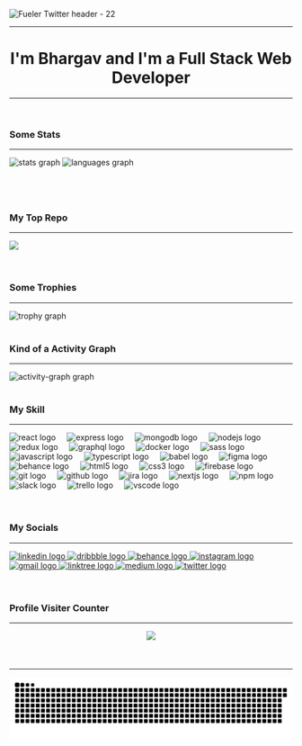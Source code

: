 ![Fueler Twitter header - 22](https://github.com/user-attachments/assets/8c3f0ec8-b8f0-4535-81b9-9ec2021d0cfa)

---

<h1 align="center">I'm Bhargav and I'm a Full Stack Web Developer</h1>

--- 

<br/>
<div align="left"> <h3> Some Stats </h3> </div>

---

<div align="left">
  <img src="https://github-readme-stats.vercel.app/api?username=bhargavtibadiya&hide_title=false&hide_rank=false&show_icons=true&include_all_commits=true&count_private=true&disable_animations=false&theme=dracula&locale=en&hide_border=false&order=1" height="150" alt="stats graph"  />
<!--   api not working so commenting for now -->
<!--   <img src="https://streak-stats.demolab.com?user=bhargavtibadiya&locale=en&mode=daily&theme=dracula&hide_border=false&border_radius=5&order=3" height="150" alt="streak graph"  /> -->
  <img src="https://github-readme-stats.vercel.app/api/top-langs?username=bhargavtibadiya&locale=en&hide_title=false&layout=compact&card_width=350&langs_count=5&theme=dracula&hide_border=false&order=2" height="150" alt="languages graph"  />
</div>

###
  
<br/>
<br/>

<div align="left"> <h3> My Top Repo </h3> </div>

---

![](https://github-contributor-stats.vercel.app/api?username=bhargavtibadiya&limit=5&theme=dracula&combine_all_yearly_contributions=true)

<br/>

  <div align="left"> <h3> Some Trophies </h3> </div>

---

  <img src="https://github-profile-trophy.vercel.app?username=bhargavtibadiya&theme=dracula&column=-1&row=1&margin-w=8&margin-h=8&no-bg=false&no-frame=false&order=4" height="150" alt="trophy graph"  />

<br/>
<br/>

  <div align="left"> <h3> Kind of a Activity Graph </h3> </div>

---

  <img src="https://github-readme-activity-graph.vercel.app/graph?username=bhargavtibadiya&radius=16&theme=react&area=true&order=5" height="300" alt="activity-graph graph"  />
</div>

<br clear="both">
<br/>

<div align="left"> <h3> My Skill </h3> </div>

---

<div align="left">
  <img src="https://cdn.jsdelivr.net/gh/devicons/devicon/icons/react/react-original.svg" height="40" alt="react logo" style="height:40px;" />
  <img width="12" style="width:12px;" />
  <img src="https://cdn.jsdelivr.net/gh/devicons/devicon/icons/express/express-original.svg" height="40" alt="express logo" style="height:40px;"  />
  <img width="12" style="width:12px;" />
  <img src="https://cdn.jsdelivr.net/gh/devicons/devicon/icons/mongodb/mongodb-original.svg" height="40" alt="mongodb logo" style="height:40px;"  />
  <img width="12" style="width:12px;" />
  <img src="https://cdn.jsdelivr.net/gh/devicons/devicon/icons/nodejs/nodejs-original.svg" height="40" alt="nodejs logo" style="height:40px;"  />
  <img width="12" style="width:12px;" />
  <img src="https://cdn.jsdelivr.net/gh/devicons/devicon/icons/redux/redux-original.svg" height="40" alt="redux logo" style="height:40px;"  />
  <img width="12" style="width:12px;" />
  <img src="https://cdn.jsdelivr.net/gh/devicons/devicon/icons/graphql/graphql-plain.svg" height="40" alt="graphql logo" style="height:40px;"  />
  <img width="12" style="width:12px;" />
  <img src="https://cdn.jsdelivr.net/gh/devicons/devicon/icons/docker/docker-original.svg" height="40" alt="docker logo" style="height:40px;"  />
  <img width="12" style="width:12px;" />
  <img src="https://cdn.jsdelivr.net/gh/devicons/devicon/icons/sass/sass-original.svg" height="40" alt="sass logo" style="height:40px;"  />
  <img width="12" style="width:12px;" />
  <img src="https://cdn.jsdelivr.net/gh/devicons/devicon/icons/javascript/javascript-original.svg" height="40" alt="javascript logo" style="height:40px;"  />
  <img width="12" style="width:12px;" />
  <img src="https://cdn.jsdelivr.net/gh/devicons/devicon/icons/typescript/typescript-original.svg" height="40" alt="typescript logo" style="height:40px;"  />
  <img width="12" style="width:12px;" />
  <img src="https://cdn.jsdelivr.net/gh/devicons/devicon/icons/babel/babel-original.svg" height="40" alt="babel logo" style="height:40px;"  />
  <img width="12" style="width:12px;" />
  <img src="https://cdn.jsdelivr.net/gh/devicons/devicon/icons/figma/figma-original.svg" height="40" alt="figma logo" style="height:40px;"  />
  <img width="12" style="width:12px;" />
  <img src="https://cdn.jsdelivr.net/gh/devicons/devicon/icons/behance/behance-original.svg" height="40" alt="behance logo" style="height:40px;"  />
  <img width="12" style="width:12px;" />
  <img src="https://cdn.jsdelivr.net/gh/devicons/devicon/icons/html5/html5-original.svg" height="40" alt="html5 logo" style="height:40px;" />
  <img width="12" style="width:12px;" />
  <img src="https://cdn.jsdelivr.net/gh/devicons/devicon/icons/css3/css3-original.svg" height="40" alt="css3 logo" style="height:40px;" />
  <img width="12" style="width:12px;" />
  <img src="https://cdn.jsdelivr.net/gh/devicons/devicon/icons/firebase/firebase-plain.svg" height="40" alt="firebase logo" style="height:40px;" />
  <img width="12" style="width:12px;" />
  <img src="https://cdn.jsdelivr.net/gh/devicons/devicon/icons/git/git-original.svg" height="40" alt="git logo" style="height:40px;" />
  <img width="12" style="width:12px;" />
  <img src="https://cdn.jsdelivr.net/gh/devicons/devicon/icons/github/github-original.svg" height="40" alt="github logo" style="height:40px;" />
  <img width="12" style="width:12px;" />
  <img src="https://cdn.jsdelivr.net/gh/devicons/devicon/icons/jira/jira-original.svg" height="40" alt="jira logo" style="height:40px;" />
  <img width="12" style="width:12px;" />
  <img src="https://cdn.jsdelivr.net/gh/devicons/devicon/icons/nextjs/nextjs-original.svg" height="40" alt="nextjs logo" style="height:40px;" />
  <img width="12" style="width:12px;" />
  <img src="https://cdn.jsdelivr.net/gh/devicons/devicon/icons/npm/npm-original-wordmark.svg" height="40" alt="npm logo" style="height:40px;" />
  <img width="12" style="width:12px;" />
  <img src="https://cdn.jsdelivr.net/gh/devicons/devicon/icons/slack/slack-original.svg" height="40" alt="slack logo" style="height:40px;" />
  <img width="12" style="width:12px;" />
  <img src="https://cdn.jsdelivr.net/gh/devicons/devicon/icons/trello/trello-plain.svg" height="40" alt="trello logo" style="height:40px;" />
  <img width="12" style="width:12px;" />
  <img src="https://cdn.jsdelivr.net/gh/devicons/devicon/icons/vscode/vscode-original.svg" height="40" alt="vscode logo" style="height:40px;" />
</div>

<br/>
<br/>

<div align="left"> <h3> My Socials </h3> </div>

---

<div align="left">
  <a href="https://www.linkedin.com/in/bhargavtibadiya/" target="_blank">
    <img src="https://img.shields.io/static/v1?message=LinkedIn&logo=linkedin&label=&color=0077B5&logoColor=white&labelColor=&style=for-the-badge" height="35" alt="linkedin logo"  />
  </a>
  <a href="https://dribbble.com/bhargav_tibadiya" target="_blank">
    <img src="https://img.shields.io/static/v1?message=Dribbble&logo=dribbble&label=&color=EA4C89&logoColor=white&labelColor=&style=for-the-badge" height="35" alt="dribbble logo"  />
  </a>
  
  <a href="https://www.behance.net/bhargavtibadiya" target="_blank">
    <img src="https://img.shields.io/static/v1?message=Behance&logo=behance&label=&color=1769ff&logoColor=white&labelColor=&style=for-the-badge" height="35" alt="behance logo"  />
  </a>
  
  <a href="http://instagram.com/bhxrgxv.in" target="_blank">
    <img src="https://img.shields.io/static/v1?message=Instagram&logo=instagram&label=&color=E4405F&logoColor=white&labelColor=&style=for-the-badge" height="35" alt="instagram logo"  />
  </a>
  
  <a href="mailto:bhargavptibadiya.tbp@gmail.com" target="_blank">
    <img src="https://img.shields.io/static/v1?message=Gmail&logo=gmail&label=&color=14213D&logoColor=white&labelColor=&style=for-the-badge" height="35" alt="gmail logo"  />
  </a>
  
  <a href="https://linktr.ee/bhargav_tibadiya" target="_blank">
    <img src="https://img.shields.io/static/v1?message=Linktree&logo=linktree&label=&color=A45CB9&logoColor=white&labelColor=&style=for-the-badge" height="35" alt="linktree logo"  />
  </a>
  
  <a href="https://medium.com/@bhargavtibadiya" target="_blank">
    <img src="https://img.shields.io/static/v1?message=Medium&logo=medium&label=&color=12100E&logoColor=white&labelColor=&style=for-the-badge" height="35" alt="medium logo"  />
  </a>
  
  <a href="https://twitter.com/Bhxrgxvv" target="_blank">
    <img src="https://img.shields.io/static/v1?message=Twitter&logo=twitter&label=&color=1DA1F2&logoColor=white&labelColor=&style=for-the-badge" height="35" alt="twitter logo"  />
  </a>
  
</div>

<br/>
<br/>

<div align="left"> <h3> Profile Visiter Counter </h3> </div>

---

<div align="center">
  <img src="https://profile-counter.glitch.me/bhargavtibadiya/count.svg?"  />
</div>

<br/>
<br/>

---

<img src="https://raw.githubusercontent.com/bhargavtibadiya/bhargavtibadiya/output/snake.svg" alt="Snake animation" />

